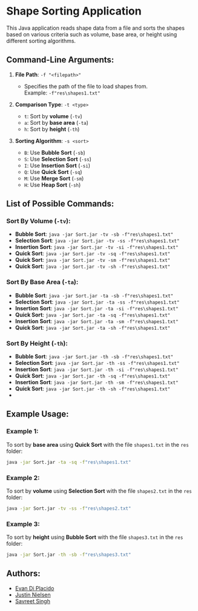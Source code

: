 # Shape Sorting Application

This Java application reads shape data from a file and sorts the shapes based on various criteria such as volume, base area, or height using different sorting algorithms.

## Command-Line Arguments:

1. **File Path**: `-f "<filepath>"`  
   - Specifies the path of the file to load shapes from.  
   Example: `-f"res\shapes1.txt"`

2. **Comparison Type**: `-t <type>`  
   - `t`: Sort by **volume** (`-tv`)  
   - `a`: Sort by **base area** (`-ta`)  
   - `h`: Sort by **height** (`-th`)

3. **Sorting Algorithm**: `-s <sort>`  
   - `B`: Use **Bubble Sort** (`-sb`)  
   - `S`: Use **Selection Sort** (`-ss`)  
   - `I`: Use **Insertion Sort** (`-si`)  
   - `Q`: Use **Quick Sort** (`-sq`)
   - `M`: Use **Merge Sort** (`-sm`)
   - `H`: Use **Heap Sort** (`-sh`)

## List of Possible Commands:

### Sort By Volume (`-tv`):
- **Bubble Sort**: `java -jar Sort.jar -tv -sb -f"res\shapes1.txt"`
- **Selection Sort**: `java -jar Sort.jar -tv -ss -f"res\shapes1.txt"`
- **Insertion Sort**: `java -jar Sort.jar -tv -si -f"res\shapes1.txt"`
- **Quick Sort**: `java -jar Sort.jar -tv -sq -f"res\shapes1.txt"`
- **Quick Sort**: `java -jar Sort.jar -tv -sm -f"res\shapes1.txt"`
- **Quick Sort**: `java -jar Sort.jar -tv -sh -f"res\shapes1.txt"`

### Sort By Base Area (`-ta`):
- **Bubble Sort**: `java -jar Sort.jar -ta -sb -f"res\shapes1.txt"`
- **Selection Sort**: `java -jar Sort.jar -ta -ss -f"res\shapes1.txt"`
- **Insertion Sort**: `java -jar Sort.jar -ta -si -f"res\shapes1.txt"`
- **Quick Sort**: `java -jar Sort.jar -ta -sq -f"res\shapes1.txt"`
- **Insertion Sort**: `java -jar Sort.jar -ta -sm -f"res\shapes1.txt"`
- **Quick Sort**: `java -jar Sort.jar -ta -sh -f"res\shapes1.txt"`

### Sort By Height (`-th`):
- **Bubble Sort**: `java -jar Sort.jar -th -sb -f"res\shapes1.txt"`
- **Selection Sort**: `java -jar Sort.jar -th -ss -f"res\shapes1.txt"`
- **Insertion Sort**: `java -jar Sort.jar -th -si -f"res\shapes1.txt"`
- **Quick Sort**: `java -jar Sort.jar -th -sq -f"res\shapes1.txt"`
- **Insertion Sort**: `java -jar Sort.jar -th -sm -f"res\shapes1.txt"`
- **Quick Sort**: `java -jar Sort.jar -th -sh -f"res\shapes1.txt"`
- 
## Example Usage:
### Example 1:
To sort by **base area** using **Quick Sort** with the file `shapes1.txt` in the `res` folder:
```bash
java -jar Sort.jar -ta -sq -f"res\shapes1.txt"
```

### Example 2:
To sort by **volume** using **Selection Sort** with the file `shapes2.txt` in the `res` folder:
```bash
java -jar Sort.jar -tv -ss -f"res\shapes2.txt"
```

### Example 3:
To sort by **height** using **Bubble Sort** with the file `shapes3.txt` in the `res` folder:
```bash
java -jar Sort.jar -th -sb -f"res\shapes3.txt"
```

## Authors:
- [Evan Di Placido](https://github.com/Evan260)
- [Justin Nielsen](https://github.com/TortoiseGhos)
- [Savreet Singh](https://github.com/aulakh-savreet)

